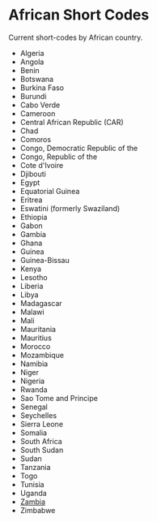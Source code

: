 # African Short Codes
Current short-codes by African country.



- Algeria
- Angola
- Benin
- Botswana
- Burkina Faso
- Burundi
- Cabo Verde
- Cameroon
- Central African Republic (CAR)
- Chad
- Comoros
- Congo, Democratic Republic of the
- Congo, Republic of the
- Cote d'Ivoire
- Djibouti
- Egypt
- Equatorial Guinea
- Eritrea
- Eswatini (formerly Swaziland)
- Ethiopia
- Gabon
- Gambia
- Ghana
- Guinea
- Guinea-Bissau
- Kenya
- Lesotho
- Liberia
- Libya
- Madagascar
- Malawi
- Mali
- Mauritania
- Mauritius
- Morocco
- Mozambique
- Namibia
- Niger
- Nigeria
- Rwanda
- Sao Tome and Principe
- Senegal
- Seychelles
- Sierra Leone
- Somalia
- South Africa
- South Sudan
- Sudan
- Tanzania
- Togo
- Tunisia
- Uganda
- [Zambia](countries/zambia.md)
- Zimbabwe

